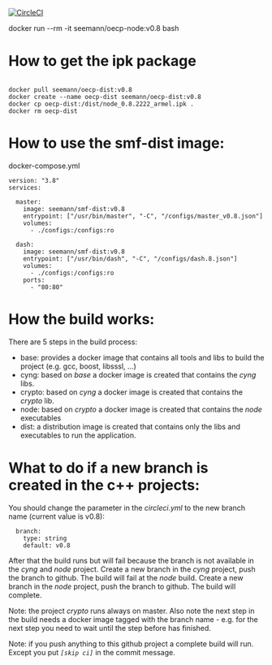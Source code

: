 [![CircleCI](https://circleci.com/gh/mseemann/segw-build/tree/master.svg?style=shield)](https://circleci.com/gh/mseemann/segw-build/tree/master)


docker run --rm -it seemann/oecp-node:v0.8 bash


# How to get the ipk package

```

docker pull seemann/oecp-dist:v0.8
docker create --name oecp-dist seemann/oecp-dist:v0.8 
docker cp oecp-dist:/dist/node_0.8.2222_armel.ipk .
docker rm oecp-dist

```

# How to use the smf-dist image:

docker-compose.yml
```
version: "3.8"
services:

  master:
    image: seemann/smf-dist:v0.8
    entrypoint: ["/usr/bin/master", "-C", "/configs/master_v0.8.json"]
    volumes:
      - ./configs:/configs:ro

  dash:
    image: seemann/smf-dist:v0.8
    entrypoint: ["/usr/bin/dash", "-C", "/configs/dash.8.json"]
    volumes:
      - ./configs:/configs:ro
    ports:
      - "80:80"

```

# How the build works:
There are 5 steps in the build process:
- base: provides a docker image that contains all tools and libs to build the project (e.g. gcc, boost, libsssl, ...)
- cyng: based on _base_ a docker image is created that contains the _cyng_ libs.
- crypto: based on _cyng_ a docker image is created that contains the _crypto_ lib.
- node: based on _crypto_ a docker image is created that contains the _node_ executables
- dist: a distribution image is created that contains only the libs and executables to run the application.

# What to do if a new branch is created in the c++ projects:

You should change the parameter in the _circleci.yml_ to the new branch name (current value is v0.8):
```
  branch:
    type: string
    default: v0.8
```
After that the build runs but will fail because the branch is not available in the _cyng_ and _node_ project.
Create a new branch in the _cyng_ project, push the branch to github. The build will fail at the _node_ build.
Create a new branch in the _node_ project, push the branch to github. The build will complete.

Note: the project _crypto_ runs always on master. Also note the next step in the build needs a docker image
tagged with the branch name - e.g. for the next step you need to wait until the step  before has finished.

Note: if you push anything to this github project a complete build will run. Except you put _`[skip ci]`_ in
the commit message.
